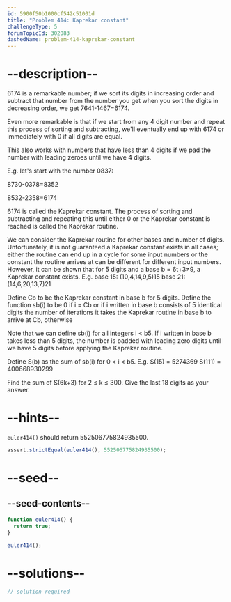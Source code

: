 ```yaml
---
id: 5900f50b1000cf542c51001d
title: "Problem 414: Kaprekar constant"
challengeType: 5
forumTopicId: 302083
dashedName: problem-414-kaprekar-constant
---
```


# --description--

6174 is a remarkable number; if we sort its digits in increasing order and subtract that number from the number you get when you sort the digits in decreasing order, we get 7641-1467=6174.

Even more remarkable is that if we start from any 4 digit number and repeat this process of sorting and subtracting, we'll eventually end up with 6174 or immediately with 0 if all digits are equal.

This also works with numbers that have less than 4 digits if we pad the number with leading zeroes until we have 4 digits.

E.g. let's start with the number 0837:

8730-0378=8352

8532-2358=6174

6174 is called the Kaprekar constant. The process of sorting and subtracting and repeating this until either 0 or the Kaprekar constant is reached is called the Kaprekar routine.

We can consider the Kaprekar routine for other bases and number of digits. Unfortunately, it is not guaranteed a Kaprekar constant exists in all cases; either the routine can end up in a cycle for some input numbers or the constant the routine arrives at can be different for different input numbers. However, it can be shown that for 5 digits and a base b = 6t+3≠9, a Kaprekar constant exists. E.g. base 15: (10,4,14,9,5)15 base 21: (14,6,20,13,7)21

Define Cb to be the Kaprekar constant in base b for 5 digits. Define the function sb(i) to be 0 if i = Cb or if i written in base b consists of 5 identical digits the number of iterations it takes the Kaprekar routine in base b to arrive at Cb, otherwise

Note that we can define sb(i) for all integers i &lt; b5. If i written in base b takes less than 5 digits, the number is padded with leading zero digits until we have 5 digits before applying the Kaprekar routine.

Define S(b) as the sum of sb(i) for 0 &lt; i &lt; b5. E.g. S(15) = 5274369 S(111) = 400668930299

Find the sum of S(6k+3) for 2 ≤ k ≤ 300. Give the last 18 digits as your answer.

# --hints--

`euler414()` should return 552506775824935500.

```js
assert.strictEqual(euler414(), 552506775824935500);
```

# --seed--

## --seed-contents--

```js
function euler414() {
  return true;
}

euler414();
```

# --solutions--

```js
// solution required
```
